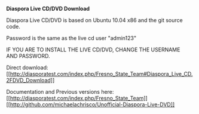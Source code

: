 **Diaspora Live CD/DVD Download**

Diaspora Live CD/DVD is based on Ubuntu 10.04 x86 and the git source code.

Password is the same as the live cd user "admin123"

IF YOU ARE TO INSTALL THE LIVE CD/DVD, CHANGE THE USERNAME AND PASSWORD. 

Direct download: [[http://diasporatest.com/index.php/Fresno_State_Team#Diaspora_Live_CD.2FDVD_Download]]


Documentation and Previous versions here: [[http://diasporatest.com/index.php/Fresno_State_Team]]
<br>
[[http://github.com/michaelachrisco/Unofficial-Diaspora-Live-DVD]]

<br>